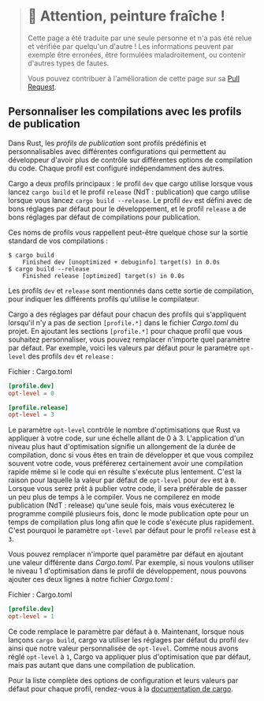 > # 🚧 Attention, peinture fraîche !
>
> Cette page a été traduite par une seule personne et n'a pas été relue et
> vérifiée par quelqu'un d'autre ! Les informations peuvent par exemple être
> erronées, être formulées maladroitement, ou contenir d'autres types de fautes.
>
> Vous pouvez contribuer à l'amélioration de cette page sur sa
> [Pull Request](https://github.com/Jimskapt/rust-book-fr/pull/180).

<!--
## Customizing Builds with Release Profiles
-->

## Personnaliser les compilations avec les profils de publication

<!--
In Rust, *release profiles* are predefined and customizable profiles with
different configurations that allow a programmer to have more control over
various options for compiling code. Each profile is configured independently of
the others.
-->

Dans Rust, les *profils de publication* sont profils prédéfinis et
personnalisables avec différentes configurations qui permettent au développeur
d'avoir plus de contrôle sur différentes options de compilation du code. Chaque
profil est configuré indépendamment des autres.

<!--
Cargo has two main profiles: the `dev` profile Cargo uses when you run `cargo
build` and the `release` profile Cargo uses when you run `cargo build
--release`. The `dev` profile is defined with good defaults for development,
and the `release` profile has good defaults for release builds.
-->

Cargo a deux profils principaux : le profil `dev` que cargo utilise lorsque vous
lancez `cargo build` et le profil `release` (NdT : publication) que cargo
utilise lorsque vous lancez `cargo build --release`. Le profil `dev` est défini
avec de bons réglages par défaut pour le développement, et le profil `release` a
de bons réglages par défaut de compilations pour publication.

<!--
These profile names might be familiar from the output of your builds:
-->

Ces noms de profils vous rappellent peut-être quelque chose sur la sortie
standard de vos compilations :

<!--
<!-- manual-regeneration
anywhere, run:
cargo build
cargo build --release
and ensure output below is accurate
-- >
-->

<!--
```console
$ cargo build
    Finished dev [unoptimized + debuginfo] target(s) in 0.0s
$ cargo build --release
    Finished release [optimized] target(s) in 0.0s
```
-->

```console
$ cargo build
    Finished dev [unoptimized + debuginfo] target(s) in 0.0s
$ cargo build --release
    Finished release [optimized] target(s) in 0.0s
```

<!--
The `dev` and `release` shown in this build output indicate that the compiler
is using different profiles.
-->

Les profils `dev` et `release` sont mentionnés dans cette sortie de compilation,
pour indiquer les différents profils qu'utilise le compilateur.

<!--
Cargo has default settings for each of the profiles that apply when there
aren’t any `[profile.*]` sections in the project’s *Cargo.toml* file. By adding
`[profile.*]` sections for any profile you want to customize, you can override
any subset of the default settings. For example, here are the default values
for the `opt-level` setting for the `dev` and `release` profiles:
-->

Cargo a des réglages par défaut pour chacun des profils qui s'appliquent
lorsqu'il n'y a pas de section `[profile.*]` dans le fichier *Cargo.toml* du
projet. En ajoutant les sections `[profile.*]` pour chaque profil que vous
souhaitez personnaliser, vous pouvez remplacer n'importe quel paramètre par
défaut. Par exemple, voici les valeurs par défaut pour le paramètre `opt-level`
des profils `dev` et `release` :

<!--
<span class="filename">Filename: Cargo.toml</span>
-->

<span class="filename">Fichier : Cargo.toml</span>

<!--
```toml
[profile.dev]
opt-level = 0

[profile.release]
opt-level = 3
```
-->

```toml
[profile.dev]
opt-level = 0

[profile.release]
opt-level = 3
```

<!--
The `opt-level` setting controls the number of optimizations Rust will apply to
your code, with a range of 0 to 3. Applying more optimizations extends
compiling time, so if you’re in development and compiling your code often,
you’ll want faster compiling even if the resulting code runs slower. That is
the reason the default `opt-level` for `dev` is `0`. When you’re ready to
release your code, it’s best to spend more time compiling. You’ll only compile
in release mode once, but you’ll run the compiled program many times, so
release mode trades longer compile time for code that runs faster. That is why
the default `opt-level` for the `release` profile is `3`.
-->

Le paramètre `opt-level` contrôle le nombre d'optimisations que Rust va
appliquer à votre code, sur une échelle allant de 0 à 3. L'application d'un
niveau plus haut d'optimisation signifie un allongement de la durée de
compilation, donc si vous êtes en train de développer et que vous compilez
souvent votre code, vous préférerez certainement avoir une compilation rapide
même si le code qui en résulte s'exécute plus lentement. C'est la raison pour
laquelle la valeur par défaut de `opt-level` pour `dev` est à `0`. Lorsque vous
serez prêt à publier votre code, il sera préférable de passer un peu plus de
temps à le compiler. Vous ne compilerez en mode publication (NdT : release)
qu'une seule fois, mais vous exécuterez le programme compilé plusieurs fois,
donc le mode publication opte pour un temps de compilation plus long afin que le
code s'exécute plus rapidement. C'est pourquoi le paramètre `opt-level` par
défaut pour le profil `release` est à `3`.

<!--
You can override any default setting by adding a different value for it in
*Cargo.toml*. For example, if we want to use optimization level 1 in the
development profile, we can add these two lines to our project’s *Cargo.toml*
file:
-->

Vous pouvez remplacer n'importe quel paramètre par défaut en ajoutant une valeur
différente dans *Cargo.toml*. Par exemple, si nous voulons utiliser le niveau 1
d'optimisation dans le profil de développement, nous pouvons ajouter ces deux
lignes à notre fichier *Cargo.toml* :

<!--
<span class="filename">Filename: Cargo.toml</span>
-->

<span class="filename">Fichier : Cargo.toml</span>

<!--
```toml
[profile.dev]
opt-level = 1
```
-->

```toml
[profile.dev]
opt-level = 1
```

<!--
This code overrides the default setting of `0`. Now when we run `cargo build`,
Cargo will use the defaults for the `dev` profile plus our customization to
`opt-level`. Because we set `opt-level` to `1`, Cargo will apply more
optimizations than the default, but not as many as in a release build.
-->

Ce code remplace le paramètre par défaut à `0`. Maintenant, lorsque nous lançons
`cargo build`, cargo va utiliser les réglages par défaut du profil `dev` ainsi
que notre valeur personnalisée de `opt-level`. Comme nous avons réglé
`opt-level` à `1`, Cargo va appliquer plus d'optimisation que par défaut, mais
pas autant que dans une compilation de publication.

<!--
For the full list of configuration options and defaults for each profile, see
[Cargo’s documentation](https://doc.rust-lang.org/cargo/reference/profiles.html).
-->

Pour la liste complète des options de configuration et leurs valeurs par défaut
pour chaque profil, rendez-vous à la
[documentation de cargo](https://doc.rust-lang.org/cargo/reference/profiles.html).
